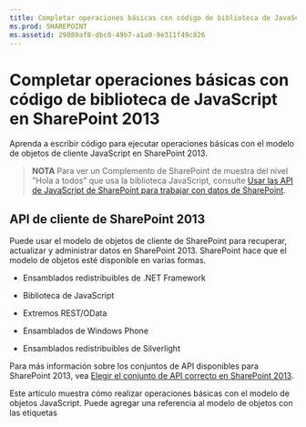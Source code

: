 ```yaml
---
title: Completar operaciones básicas con código de biblioteca de JavaScript en SharePoint 2013
ms.prod: SHAREPOINT
ms.assetid: 29089af8-dbc0-49b7-a1a0-9e311f49c826
---
```



# Completar operaciones básicas con código de biblioteca de JavaScript en SharePoint 2013
Aprenda a escribir código para ejecutar operaciones básicas con el modelo de objetos de cliente JavaScript en SharePoint 2013.
> **NOTA**
> Para ver un Complemento de SharePoint de muestra del nivel "Hola a todos" que usa la biblioteca JavaScript, consulte  [Usar las API de JavaScript de SharePoint para trabajar con datos de SharePoint](use-the-sharepoint-javascript-apis-to-work-with-sharepoint-data.md). 





## API de cliente de SharePoint 2013
<a name="ClientAPIs"> </a>

Puede usar el modelo de objetos de cliente de SharePoint para recuperar, actualizar y administrar datos en SharePoint 2013. SharePoint hace que el modelo de objetos esté disponible en varias formas.




- Ensamblados redistribuibles de .NET Framework


- Biblioteca de JavaScript


- Extremos REST/OData


- Ensamblados de Windows Phone


- Ensamblados redistribuibles de Silverlight


Para más información sobre los conjuntos de API disponibles para SharePoint 2013, vea  [Elegir el conjunto de API correcto en SharePoint 2013](http://msdn.microsoft.com/library/f36645da-77c5-47f1-a2ca-13d4b62b320d%28Office.15%29.aspx).



Este artículo muestra cómo realizar operaciones básicas con el modelo de objetos JavaScript. Puede agregar una referencia al modelo de objetos con las etiquetas <script> de HTML. Para más información sobre cómo utilizar las otras API de cliente, vea lo siguiente:




-  [Realizar operaciones básicas con código de biblioteca de cliente de SharePoint 2013](complete-basic-operations-using-sharepoint-2013-client-library-code.md)


-  [Procedimiento para realizar operaciones básicas con extremos REST de SharePoint 2013](complete-basic-operations-using-sharepoint-2013-rest-endpoints.md)


-  [Creación de aplicaciones de Windows Phone con acceso a SharePoint 2013](http://msdn.microsoft.com/library/36681335-f772-4499-8445-f94481bc18e7%28Office.15%29.aspx)


-  [Uso del modelo de objetos Silverlight](http://msdn.microsoft.com/library/cea7829d-f360-4052-8b76-91d90bcefd2a%28Office.15%29.aspx)



## Ejecutar tareas básicas en SharePoint 2013 con el modelo de objetos de cliente JavaScript
<a name="BasicOps_SPJSOMOps"> </a>

Las secciones siguientes describen las tareas que puede completar mediante programación e incluyen ejemplos de código JavaScript que demuestran las operaciones.



Al crear un complemento hospedado en la nube, puede agregar una referencia al modelo de objetos con etiquetas <script> de HTML. Recomendamos hacer referencia a la web de host porque puede que la web de complemento no exista en todos los escenarios de los complementos hospedados en la nube. Puede recuperar la dirección URL de la web de host desde el parámetro de la cadena de consulta  _SPHostUrl_ si usa el token **{StandardTokens}**. También puede usar su propio parámetro de la cadena de consulta si usa el token **{HostUrl}**. Cuando tenga la dirección URL de la web de host, use código JavaScript para crear dinámicamente la referencia al modelo de objetos.



En el ejemplo de código siguiente se ejecutan estas tareas para agregar una referencia al modelo de objetos JavaScript:




- Hace referencia a la biblioteca AJAX desde la Red de entrega de contenido (CDN) de Microsoft.


- Hace referencia a la biblioteca jQuery desde la CDN de Microsoft.


- Extrae la dirección URL de la web de host desde la cadena de la consulta.


- Sube los archivos SP.Runtime.js y SP.js con la función **getScript** en jQuery. Después de subir los archivos, el programa tiene acceso al modelo de objetos JavaScript para SharePoint.


- Sigue el flujo en la función **execOperation**.




```

<script
    src="//ajax.aspnetcdn.com/ajax/4.0/1/MicrosoftAjax.js" 
    type="text/javascript">
</script>
<script
    type="text/javascript"
    src="//ajax.aspnetcdn.com/ajax/jQuery/jquery-1.7.2.min.js">
</script>
<script type="text/javascript">
    var hostweburl;

    // Load the required SharePoint libraries.
    $(document).ready(function () {

        // Get the URI decoded URLs.
        hostweburl =
            decodeURIComponent(
                getQueryStringParameter("SPHostUrl")
        );

        // The js files are in a URL in the form:
        // web_url/_layouts/15/resource_file
        var scriptbase = hostweburl + "/_layouts/15/";

        // Load the js files and continue to
        // the execOperation function.
        $.getScript(scriptbase + "SP.Runtime.js",
            function () {
                $.getScript(scriptbase + "SP.js", execOperation);
            }
        );
    });

    // Function to execute basic operations.
    function execOperation() {

        // Continue your program flow here.

    }

    // Function to retrieve a query string value.
    // For production purposes you may want to use
    // a library to handle the query string.
    function getQueryStringParameter(paramToRetrieve) {
        var params =
            document.URL.split("?")[1].split("&amp;");
        var strParams = "";
        for (var i = 0; i < params.length; i = i + 1) {
            var singleParam = params[i].split("=");
            if (singleParam[0] == paramToRetrieve)
                return singleParam[1];
        }
    }
</script>
```

Al crear un complemento hospedado en SharePoint, puede agregar una referencia al modelo de objetos con etiquetas <script> de HTML. La web de complemento de un complemento hospedado en SharePoint le permite usar rutas de acceso relativas para hacer referencia a los archivos necesarios para usar el modelo de objetos JavaScript:



El marcado siguiente ejecuta estas tareas para agregar una referencia al modelo de objetos JavaScript:




- Hace referencia a la biblioteca AJAX desde la CDN de Microsoft.


- Hace referencia al archivo SP.Runtime.js con una dirección URL relativa a la web de complemento.


- Hace referencia al archivo SP.js con una dirección URL relativa a la web de complemento.




```

<script
    src="//ajax.aspnetcdn.com/ajax/4.0/1/MicrosoftAjax.js" 
    type="text/javascript">
</script>
<script 
    type="text/javascript" 
    src="/_layouts/15/sp.runtime.js">
</script>
<script 
    type="text/javascript" 
    src="/_layouts/15/sp.js">
</script>
<script type="text/javascript">

    // Continue your program flow here.

</script>```


## Tareas de sitio web de SharePoint
<a name="BasicOps_SPWebTasks"> </a>

Para trabajar con sitios web con JavaScript, empiece con el constructor **ClientContext(serverRelativeUrl)** y pase una dirección URL o URI para devolver un contexto de solicitud específico.




### Recuperar las propiedades de un sitio web

Use la propiedad web de la clase **ClientContext** para especificar las propiedades del objeto de sitio web que se encuentra en la dirección URL del contexto especificado. Después de cargar el objeto de sitio web con el método **load(clientObject)** y, posteriormente, llamar a **executeQueryAsync(succeededCallback, failedCallback)**, obtendrá acceso a todas las propiedades de ese sitio web. En el siguiente ejemplo se muestra el título y la descripción del sitio web especificado, aunque el resto de las propiedades devueltas de forma predeterminada se ponen a disposición después de cargar el objeto de sitio web y ejecutar la consulta.



```

function retrieveWebSite(siteUrl) {
    var clientContext = new SP.ClientContext(siteUrl);
    this.oWebsite = clientContext.get_web();

    clientContext.load(this.oWebsite);

    clientContext.executeQueryAsync(
        Function.createDelegate(this, this.onQuerySucceeded), 
        Function.createDelegate(this, this.onQueryFailed)
    );
}

function onQuerySucceeded(sender, args) {
    alert('Title: ' + this.oWebsite.get_title() + 
        ' Description: ' + this.oWebsite.get_description());
}

function onQueryFailed(sender, args) {
    alert('Request failed. ' + args.get_message() + 
        '\\n' + args.get_stackTrace());
}```


### Recuperar solo las propiedades seleccionadas de un sitio web

Para reducir la transferencia de datos innecesaria entre cliente y servidor, es posible que desee devolver solo las propiedades especificadas del objeto de sitio web, en lugar de todas sus propiedades. En este caso, use la sintaxis de la expresión lambda o consulta LINQ con el método **load(clientObject)** para especificar las propiedades que se van a devolver desde el servidor. En el siguiente ejemplo, solo se ponen a disposición el título y la fecha de creación del objeto de sitio web después de llamar a **executeQueryAsync(succeededCallback, failedCallback)**.



```

function retrieveWebSiteProperties(siteUrl) {
    var clientContext = new SP.ClientContext(siteUrl);
    this.oWebsite = clientContext.get_web();

    clientContext.load(this.oWebsite, 'Title', 'Created');

    clientContext.executeQueryAsync(
        Function.createDelegate(this, this.onQuerySucceeded), 
        Function.createDelegate(this, this.onQueryFailed)
    );
}

function onQuerySucceeded(sender, args) {
    alert('Title: ' + this.oWebsite.get_title() + 
        ' Created: ' + this.oWebsite.get_created());
}

function onQueryFailed(sender, args) {
    alert('Request failed. ' + args.get_message() + 
        '\\n' + args.get_stackTrace());
}```


> **NOTA**
> Si trata de obtener acceso a otras propiedades, el código produce una excepción porque las otras propiedades no están disponibles. 





### Escribir en las propiedades de un sitio web

Para modificar un sitio web, se deben establecer las propiedades y llamar al método **update()**, de manera similar al modo en que funciona el modelo de objetos de servidor. Sin embargo, en el modelo de objetos de cliente, debe llamar a **executeQueryAsync(succeededCallback, failedCallback)** para solicitar el procesamiento por lotes para todos los comandos que se especifiquen. En el siguiente ejemplo se cambia el título y la descripción de un sitio web especificado.



```

function updateWebSite(siteUrl) {
    var clientContext = new SP.ClientContext(siteUrl);
    this.oWebsite = clientContext.get_web();

    this.oWebsite.set_title('Updated Web Site');
    this.oWebsite.set_description('This is an updated Web site.');
    this.oWebsite.update();

    clientContext.load(this.oWebsite, 'Title', 'Description');

    clientContext.executeQueryAsync(
        Function.createDelegate(this, this.onQuerySucceeded), 
        Function.createDelegate(this, this.onQueryFailed)
    );
}

function onQuerySucceeded(sender, args) {
    alert('Title: ' + this.oWebsite.get_title() + 
        ' Description: ' + this.oWebsite.get_description());
}

function onQueryFailed(sender, args) {
    alert('Request failed. ' + args.get_message() + 
        '\\n' + args.get_stackTrace());
}```


## Tareas de lista de SharePoint
<a name="BasicOps_SPListTasks"> </a>

Trabajar con objetos de lista con JavaScript es parecido a trabajar con objetos de sitio web. Empiece por usar el constructor **ClientContext(serverRelativeUrl)** y pasar una dirección URL o URI para devolver un contexto de consulta específico. Después puede usar la propiedad **lists** de la clase **Web** para obtener la colección de listas del sitio web.




### Recuperar todas las propiedades de todas las listas de un sitio web

Para devolver todas las listas de un sitio web, cargue la colección de listas con el método **load(clientObject)** y luego llame a **executeQueryAsync(succeededCallback, failedCallback)**. En el siguiente ejemplo se muestra la dirección URL del sitio web, y la fecha y hora, en que se creó la lista.



```

function retrieveAllListProperties(siteUrl) {
    var clientContext = new SP.ClientContext(siteUrl);
    var oWebsite = clientContext.get_web();
    this.collList = oWebsite.get_lists();
    clientContext.load(collList);

    clientContext.executeQueryAsync(
        Function.createDelegate(this, this.onQuerySucceeded), 
        Function.createDelegate(this, this.onQueryFailed)
    );
}

function onQuerySucceeded() {
    var listInfo = '';
    var listEnumerator = collList.getEnumerator();

    while (listEnumerator.moveNext()) {
        var oList = listEnumerator.get_current();
        listInfo += 'Title: ' + oList.get_title() + ' Created: ' + 
            oList.get_created().toString() + '\\n';
    }
    alert(listInfo);
}

function onQueryFailed(sender, args) {
    alert('Request failed. ' + args.get_message() + 
        '\\n' + args.get_stackTrace());
}```


### Recuperar solo propiedades específicas de listas

En el ejemplo anterior se devuelven todas las propiedades de las listas de un sitio web. Para reducir la transferencia de datos innecesarios entre cliente y servidor, puede usar expresiones de consultas LINQ para especificar qué propiedades devolver. En JavaScript, se especifica **Include** como parte de la cadena de la consulta que se pasa al método **load(clientObject)** para especificar qué propiedades devolver. En el siguiente ejemplo se usa este enfoque para devolver solo el título y el identificador de cada una de las listas de la colección.



```

function retrieveSpecificListProperties(siteUrl) {
    var clientContext = new SP.ClientContext(siteUrl);
    var oWebsite = clientContext.get_web();
    this.collList = oWebsite.get_lists();

    clientContext.load(collList, 'Include(Title, Id)');
    clientContext.executeQueryAsync(
        Function.createDelegate(this, this.onQuerySucceeded), 
        Function.createDelegate(this, this.onQueryFailed)
    );
}

function onQuerySucceeded() {
    var listInfo = '';
    var listEnumerator = collList.getEnumerator();

    while (listEnumerator.moveNext()) {
        var oList = listEnumerator.get_current();
        listInfo += 'Title: ' + oList.get_title() + 
            ' ID: ' + oList.get_id().toString() + '\\n';
    }
    alert(listInfo);
}

function onQueryFailed(sender, args) {
    alert('Request failed. ' + args.get_message() + 
        '\\n' + args.get_stackTrace());
}
```


### Almacenar listas devueltas en una colección

Como se ve en el ejemplo siguiente, puede usar el método **loadQuery(clientObjectCollection, exp)** en lugar del método **load(clientObject)** para almacenar el valor devuelto en otra colección en lugar de almacenarlo en la propiedad de las listas.



```

function retrieveSpecificListPropertiesToCollection(siteUrl) {
    var clientContext = new SP.ClientContext(siteUrl);
    var oWebsite = clientContext.get_web();
    var collList = oWebsite.get_lists();

    this.listInfoCollection = clientContext.loadQuery(collList, 'Include(Title, Id)');
    clientContext.executeQueryAsync(
        Function.createDelegate(this, this.onQuerySucceeded), 
        Function.createDelegate(this, this.onQueryFailed)
    );
}

function onQuerySucceeded() {
    var listInfo = '';

    for (var i = 0; i < this.listInfoCollection.length; i++) {
        var oList = this.listInfoCollection[i];
        listInfo += 'Title: ' + oList.get_title() + 
            ' ID: ' + oList.get_id().toString();
    }
    alert(listInfo.toString());
}

function onQueryFailed(sender, args) {
    alert('Request failed. ' + args.get_message() + 
        '\\n' + args.get_stackTrace());
}```


### Aplicar filtros a la recuperación de listas

Como se muestra en el ejemplo siguiente, puede anidar instrucciones **Include** en una consulta JavaScript, para devolver metadatos de listas y campos. En el ejemplo se devuelven todos los campos de todas las listas dentro de un sitio web, y se muestra el título y el nombre interno de todos los campos cuyo nombre interno contiene la cadena "name".



```

function retrieveAllListsAllFields(siteUrl) {
    var clientContext = new SP.ClientContext(siteUrl);
    var oWebsite = clientContext.get_web();
    var collList = oWebsite.get_lists();

    this.listInfoArray = clientContext.loadQuery(collList, 
        'Include(Title,Fields.Include(Title,InternalName))');

    clientContext.executeQueryAsync(
        Function.createDelegate(this, this.onQuerySucceeded), 
        Function.createDelegate(this, this._onQueryFailed)
    );
}

function onQuerySucceeded() {
    var listInfo = '';

    for (var i = 0; i < this.listInfoArray.length; i++) {
        var oList = this.listInfoArray[i];
        var collField = oList.get_fields();
        var fieldEnumerator = collField.getEnumerator();
        
        while (fieldEnumerator.moveNext()) {
            var oField = fieldEnumerator.get_current();
            var regEx = new RegExp('name', 'ig');
        
            if (regEx.test(oField.get_internalName())) {
                listInfo += '\\nList: ' + oList.get_title() + 
                    '\\n\\tField Title: ' + oField.get_title() + 
                    '\\n\\tField Name: ' + oField.get_internalName();
            }
        }
    }
    alert(listInfo);
}

function onQueryFailed(sender, args) {
    alert('Request failed. ' + args.get_message() + 
        '\\n' + args.get_stackTrace());
}
```


## Crear, actualizar y eliminar listas
<a name="BasicOps_SPListCRUD"> </a>

La creación, la actualización y la eliminación de listas por medio del modelo de objetos de cliente funcionan de manera similar al modo en que se llevan a cabo estas tareas mediante el modelo de objetos de cliente .NET. No obstante, las operaciones de cliente no se completarán hasta que se llame a la función **executeQueryAsync(succeededCallback, failedCallback)**.




### Crear y actualizar una lista

Parar crear un objeto List con JavaScript, use el objeto **ListCreationInformation** para definir sus propiedades y luego pase este objeto a la función **add(parameters)** del objeto **ListCollection**. En el siguiente ejemplo se crea una lista de anuncios.



```

function createList(siteUrl) {
    var clientContext = new SP.ClientContext(siteUrl);
    var oWebsite = clientContext.get_web();

    var listCreationInfo = new SP.ListCreationInformation();
    listCreationInfo.set_title('My Announcements List');
    listCreationInfo.set_templateType(SP.ListTemplateType.announcements);

    this.oList = oWebsite.get_lists().add(listCreationInfo);

    clientContext.load(oList);
    clientContext.executeQueryAsync(
        Function.createDelegate(this, this.onQuerySucceeded), 
        Function.createDelegate(this, this.onQueryFailed)
    );
}

function onQuerySucceeded() {
    var result = oList.get_title() + ' created.';
    alert(result);
}

function onQueryFailed(sender, args) {
    alert('Request failed. ' + args.get_message() + 
        '\\n' + args.get_stackTrace());
}```

Si necesita actualizar la lista una vez creada, puede establecer las propiedades de la lista y llamar a la función **update()** antes de llamar a **executeQueryAsync(succeededCallback, failedCallback)**, como se muestra en las siguientes modificaciones del ejemplo anterior.





```

.
.
.
.
this.oList = oWebsite.get_lists().add(listCreationInfo);

oList.set_description('New Announcements List');
oList.update();

clientContext.load(oList);
clientContext.executeQueryAsync(
    Function.createDelegate(this, this.onQuerySucceeded), 
    Function.createDelegate(this, this.onQueryFailed)
);```


### Agregar un campo a una lista

Use **add(field)** o la función **addFieldAsXml(schemaXml, addToDefaultView, options)** del objeto **FieldCollection** para agregar un campo a la colección de campos de una lista. En el siguiente ejemplo se crea un campo y, posteriormente, se actualiza antes de llamar a **executeQueryAsync(succeededCallback, failedCallback)**.



```

function addFieldToList(siteUrl) {
    var clientContext = new SP.ClientContext(siteUrl);

    var oList = clientContext.get_web().get_lists().getByTitle('Announcements');
    this.oField = oList.get_fields().addFieldAsXml(
        '<Field DisplayName=\\'MyField\\' Type=\\'Number\\' />', 
        true, 
        SP.AddFieldOptions.defaultValue
    );

    var fieldNumber = clientContext.castTo(oField,SP.FieldNumber);
    fieldNumber.set_maximumValue(100);
    fieldNumber.set_minimumValue(35);
    fieldNumber.update();

    clientContext.load(oField);
    clientContext.executeQueryAsync(
        Function.createDelegate(this, this.onQuerySucceeded), 
        Function.createDelegate(this, this.onQueryFailed)
    );
}

function onQuerySucceeded() {
    var result = oField.get_title() + ' added.';
    alert(result);
}

function onQueryFailed(sender, args) {
    alert('Request failed. ' + args.get_message() + 
        '\\n' + args.get_stackTrace());
}```


### Eliminar una lista

Para eliminar una lista, llame a la función **deleteObject()** del objeto List, como se muestra en el siguiente ejemplo.



```

function deleteList(siteUrl) {
    var clientContext = new SP.ClientContext(siteUrl);
    var oWebsite = clientContext.get_web();
    this.listTitle = 'My Announcements List';

    this.oList = oWebsite.get_lists().getByTitle(listTitle);
    oList.deleteObject();

    clientContext.executeQueryAsync(
        Function.createDelegate(this, this.onQuerySucceeded), 
        Function.createDelegate(this, this.onQueryFailed)
    );
}

function onQuerySucceeded() {
    var result = listTitle + ' deleted.';
    alert(result);
}

function onQueryFailed(sender, args) {
    alert('Request failed. ' + args.get_message() + 
        '\\n' + args.get_stackTrace());
}```


## Crear, actualizar y eliminar carpetas
<a name="BasicOps_FolderTasks"> </a>

Puede manipular carpetas para organizar el contenido usando el modelo de objetos JavaScript. En las secciones siguientes se enseña a realizar operaciones básicas con las carpetas.




### Crear una carpeta en una biblioteca de documentos

Para crear una carpeta, debe usar un objeto **ListItemCreationInformation**, establecer el tipo de objeto subyacente en **SP.FileSystemObjectType.folder** y pasarlo como parámetro a la función **addItem(parameters)** del objeto **List**. Establezca las propiedades en el objeto de elemento de lista que este método devuelve y luego llame a la función **update()**, como se ve en el ejemplo siguiente.



```

function createFolder(resultpanel) {
    var clientContext;
    var oWebsite;
    var oList;
    var itemCreateInfo;

    clientContext = new SP.ClientContext.get_current();
    oWebsite = clientContext.get_web();
    oList = oWebsite.get_lists().getByTitle("Shared Documents");

    itemCreateInfo = new SP.ListItemCreationInformation();
    itemCreateInfo.set_underlyingObjectType(SP.FileSystemObjectType.folder);
    itemCreateInfo.set_leafName("My new folder!");
    this.oListItem = oList.addItem(itemCreateInfo);
    this.oListItem.set_item("Title", "My new folder!");
    this.oListItem.update();

    clientContext.load(this.oListItem);
    clientContext.executeQueryAsync(
        Function.createDelegate(this, successHandler),
        Function.createDelegate(this, errorHandler)
    );

    function successHandler() {
        resultpanel.innerHTML = "Go to the " +
            "<a href='../Lists/Shared Documents'>document library</a> " +
            "to see your new folder.";
    }

    function errorHandler() {
        resultpanel.innerHTML =
            "Request failed: " + arguments[1].get_message();
    }
}```


### Actualizar una carpeta en una biblioteca de documentos

Para actualizar el nombre de una carpeta, puede escribir en la propiedad **FileLeafRef** y llamar a la función **update()** para que los cambios surtan efecto cuando llame al método **executeQueryAsync**.



```

function updateFolder(resultpanel) {
    var clientContext;
    var oWebsite;
    var oList;

    clientContext = new SP.ClientContext.get_current();
    oWebsite = clientContext.get_web();
    oList = oWebsite.get_lists().getByTitle("Shared Documents");

    this.oListItem = oList.getItemById(1);
    this.oListItem.set_item("FileLeafRef", "My updated folder");
    this.oListItem.update();

    clientContext.load(this.oListItem);
    clientContext.executeQueryAsync(
        Function.createDelegate(this, successHandler),
        Function.createDelegate(this, errorHandler)
    );

    function successHandler() {
        resultpanel.innerHTML = "Go to the " +
            "<a href='../Lists/Shared Documents'>document library</a> " +
            "to see your updated folder.";
    }

    function errorHandler() {
        resultpanel.innerHTML = "Request failed: " + arguments[1].get_message();
    }
}```


### Eliminar una carpeta de una biblioteca de documentos

Para eliminar una carpeta, llame a la función **deleteObject()** en el objeto. El ejemplo siguiente usa el método **getFolderByServerRelativeUrl** para recuperar la carpeta de la biblioteca de documentos y luego elimina el elemento.



```

function deleteFolder(resultpanel) {
    var clientContext;
    var oWebsite;
    var folderUrl;

    clientContext = new SP.ClientContext.get_current();
    oWebsite = clientContext.get_web();

    clientContext.load(oWebsite);
    clientContext.executeQueryAsync(function () {
        folderUrl = oWebsite.get_serverRelativeUrl() + "/Lists/Shared Documents/Folder1";
        this.folderToDelete = oWebsite.getFolderByServerRelativeUrl(folderUrl);
        this.folderToDelete.deleteObject();

        clientContext.executeQueryAsync(
            Function.createDelegate(this, successHandler),
            Function.createDelegate(this, errorHandler)
        );
    }, errorHandler);

    function successHandler() {
        resultpanel.innerHTML = "Go to the " +
            "<a href='../Lists/Shared Documents'>document library</a> " +
            "to make sure the folder is no longer there.";
    }

    function errorHandler() {
        resultpanel.innerHTML = "Request failed: " + arguments[1].get_message();
    }
}```


## Crear, leer, actualizar y eliminar archivos
<a name="BasicOps_FileTasks"> </a>

Puede manipular archivos usando el modelo de objetos JavaScript. En las secciones siguientes se enseña a realizar operaciones básicas con los archivos.




> **NOTA**
> Solo puede trabajar con archivos de hasta 1,5 MB usando el modelo de objetos JavaScript. Para cargar archivos más grandes, use REST (transferencia de estado representacional). Para más información, vea  [](complete-basic-operations-using-sharepoint-2013-rest-endpoints.md#LargeFiles). 





### Crear un archivo en una biblioteca de documentos

Para crear un archivo, debe usar un objeto **FileCreationInformation**, definir el atributo de la dirección URL y anexar contenido como una matriz codificada base64 de bytes, como se ve en este ejemplo.



```

function createFile(resultpanel) {
    var clientContext;
    var oWebsite;
    var oList;
    var fileCreateInfo;
    var fileContent;

    clientContext = new SP.ClientContext.get_current();
    oWebsite = clientContext.get_web();
    oList = oWebsite.get_lists().getByTitle("Shared Documents");

    fileCreateInfo = new SP.FileCreationInformation();
    fileCreateInfo.set_url("my new file.txt");
    fileCreateInfo.set_content(new SP.Base64EncodedByteArray());
    fileContent = "The content of my new file";

    for (var i = 0; i < fileContent.length; i++) {
    
        fileCreateInfo.get_content().append(fileContent.charCodeAt(i));
    }

    this.newFile = oList.get_rootFolder().get_files().add(fileCreateInfo);

    clientContext.load(this.newFile);
    clientContext.executeQueryAsync(
        Function.createDelegate(this, successHandler),
        Function.createDelegate(this, errorHandler)
    );

    function successHandler() {
        resultpanel.innerHTML =
            "Go to the " +
            "<a href='../Lists/Shared Documents'>document library</a> " +
            "to see your new file.";
    }

    function errorHandler() {
        resultpanel.innerHTML = "Request failed: " + arguments[1].get_message();
    }
}```


### Leer un archivo de una biblioteca de documentos

Para leer el contenido de un archivo, debe realizar una operación **GET** en la dirección URL del archivo, como se ve en el ejemplo siguiente.



```

function readFile(resultpanel) {
    var clientContext;
    var oWebsite;
    var fileUrl;

    clientContext = new SP.ClientContext.get_current();
    oWebsite = clientContext.get_web();

    clientContext.load(oWebsite);
    clientContext.executeQueryAsync(function () {
        fileUrl = oWebsite.get_serverRelativeUrl() +
            "/Lists/Shared Documents/TextFile1.txt";
        $.ajax({
            url: fileUrl,
            type: "GET"
        })
            .done(Function.createDelegate(this, successHandler))
            .error(Function.createDelegate(this, errorHandler));
    }, errorHandler);

    function successHandler(data) {
        resultpanel.innerHTML =
            "The content of file \\"TextFile1.txt\\": " + data
    }

    function errorHandler() {
        resultpanel.innerHTML =
            "Request failed: " + arguments[2];
    }
}```


### Actualizar un archivo de una biblioteca de documentos

Para actualizar el contenido de un archivo, puede usar un objeto **FileCreationInformation** y definir el atributo de sobrescritura en true usando el método **set_overwrite()**, como se ve en este ejemplo.



```

function updateFile(resultpanel) {
    var clientContext;
    var oWebsite;
    var oList;
    var fileCreateInfo;
    var fileContent;

    clientContext = new SP.ClientContext.get_current();
    oWebsite = clientContext.get_web();
    oList = oWebsite.get_lists().getByTitle("Shared Documents");

    fileCreateInfo = new SP.FileCreationInformation();
    fileCreateInfo.set_url("TextFile1.txt");
    fileCreateInfo.set_content(new SP.Base64EncodedByteArray());
    fileCreateInfo.set_overwrite(true);
    fileContent = "The updated content of my file";

    for (var i = 0; i < fileContent.length; i++) {

        fileCreateInfo.get_content().append(fileContent.charCodeAt(i));
    }

    this.existingFile = oList.get_rootFolder().get_files().add(fileCreateInfo);

    clientContext.load(this.existingFile);
    clientContext.executeQueryAsync(
        Function.createDelegate(this, successHandler),
        Function.createDelegate(this, errorHandler)
    );

    function successHandler() {
        resultpanel.innerHTML =
            "Go to the " +
            "<a href='../Lists/Shared Documents'>document library</a> " +
            "to see the updated \\"TextFile1.txt\\" file.";
    }

    function errorHandler() {
        resultpanel.innerHTML =
            "Request failed: " + arguments[1].get_message();
    }
}```


### Eliminar un archivo de una biblioteca de documentos

Para eliminar un archivo, llame a la función **deleteObject()** en el objeto. El ejemplo siguiente usa el método **getFileByServerRelativeUrl** para recuperar el archivo de la biblioteca de documentos y luego elimina el elemento.



```

function deleteFile(resultpanel) {
    var clientContext;
    var oWebsite;
    var fileUrl;

    clientContext = new SP.ClientContext.get_current();
    oWebsite = clientContext.get_web();

    clientContext.load(oWebsite);
    clientContext.executeQueryAsync(function () {
        fileUrl = oWebsite.get_serverRelativeUrl() +
            "/Lists/Shared Documents/TextFile1.txt";
        this.fileToDelete = oWebsite.getFileByServerRelativeUrl(fileUrl);
        this.fileToDelete.deleteObject();

        clientContext.executeQueryAsync(
            Function.createDelegate(this, successHandler),
            Function.createDelegate(this, errorHandler)
        );
    }, errorHandler);

    function successHandler() {
        resultpanel.innerHTML =
            "Go to the " +
            "<a href='../Lists/Shared Documents'>document library</a> " +
            "to confirm that the \\"TextFile1.txt\\" file has been deleted.";
    }

    function errorHandler() {
        resultpanel.innerHTML = "Request failed: " + arguments[1].get_message();
    }
}```


## Tareas de elementos de lista de SharePoint
<a name="BasicOps_SPListItemTasks"> </a>

Para devolver elementos de una lista con JavaScript, use la función **getItemById(id)** para devolver un solo elemento o use la función **getItems(query)** para devolver varios elementos. Luego use la función **load(clientObject)** para alcanzar los objetos de elemento de lista que representan los elementos.




### Recuperar elementos de una lista

La función **getItems(query)** permite definir una consulta Lenguaje de marcado de aplicaciones de colaboración (CAML) que especifique qué elementos se van a devolver. Puede pasar un objeto **CamlQuery** no definido para devolver todos los elementos de la lista, o bien usar la función **set_viewXml** para definir una consulta CAML y devolver los elementos que cumplan con criterios específicos. En el siguiente ejemplo se muestran los valores de columna Identificador, Título y Cuerpo de los primeros 100 elementos de la lista Anuncios, empezando por los elementos de lista cuyo identificador de colección es mayor que 10.



```

function retrieveListItems(siteUrl) {
    var clientContext = new SP.ClientContext(siteUrl);
    var oList = clientContext.get_web().get_lists().getByTitle('Announcements');
    
    var camlQuery = new SP.CamlQuery();
    camlQuery.set_viewXml(
        '<View><Query><Where><Geq><FieldRef Name=\\'ID\\'/>' + 
        '<Value Type=\\'Number\\'>1</Value></Geq></Where></Query>' + 
        '<RowLimit>10</RowLimit></View>'
    );
    this.collListItem = oList.getItems(camlQuery);
    
    clientContext.load(collListItem);
    clientContext.executeQueryAsync(
        Function.createDelegate(this, this.onQuerySucceeded), 
        Function.createDelegate(this, this.onQueryFailed)
    ); 
}

function onQuerySucceeded(sender, args) {
    var listItemInfo = '';
    var listItemEnumerator = collListItem.getEnumerator();
    
    while (listItemEnumerator.moveNext()) {
        var oListItem = listItemEnumerator.get_current();
        listItemInfo += '\\nID: ' + oListItem.get_id() + 
            '\\nTitle: ' + oListItem.get_item('Title') + 
            '\\nBody: ' + oListItem.get_item('Body');
    }

    alert(listItemInfo.toString());
}

function onQueryFailed(sender, args) {
    alert('Request failed. ' + args.get_message() + 
        '\\n' + args.get_stackTrace());
}```


### Usar el método Include para obtener acceso a propiedades de objetos ListItem

Hay cuatro propiedades de objetos **ListItem** que no están disponibles de forma predeterminada al devolver elementos de lista: **displayName**, **effectiveBasePermissions**, **hasUniqueRoleAssignments** y **roleAssignments**. El ejemplo anterior devuelve una excepción **PropertyOrFieldNotInitializedException** si trata de obtener acceso a una de estas propiedades. Para obtener acceso a una de estas propiedades, use el método **Include** como parte de la cadena de la consulta, como se muestra en el siguiente ejemplo.




> **NOTA**
> Al usar LINQ para crear consultas respecto del modelo de objetos de cliente, se utiliza  [LINQ to Objects](http://msdn.microsoft.com/es-es/library/bb397919.aspx), no el  [proveedor LINQ to SharePoint](http://msdn.microsoft.com/es-es/library/ee535491.aspx), que solo se puede usar cuando se escribe código respecto al modelo de objetos de servidor. 




```

function retrieveListItemsInclude(siteUrl) {
    var clientContext = new SP.ClientContext(siteUrl);
    var oList = clientContext.get_web().get_lists().getByTitle('Announcements');

    var camlQuery = new SP.CamlQuery();
    camlQuery.set_viewXml('<View><RowLimit>100</RowLimit></View>');
    this.collListItem = oList.getItems(camlQuery);

    clientContext.load(
        collListItem, 
        'Include(Id, DisplayName, HasUniqueRoleAssignments)'
    );
    clientContext.executeQueryAsync(
        Function.createDelegate(this, this.onQuerySucceeded), 
        Function.createDelegate(this, this.onQueryFailed)
    );
}

function onQuerySucceeded(sender, args) {
    var listItemInfo = '';
    var listItemEnumerator = collListItem.getEnumerator();
    
    while (listItemEnumerator.moveNext()) {
        var oListItem = listItemEnumerator.get_current();
        listItemInfo += '\\nID: ' + oListItem.get_id() + 
            '\\nDisplay name: ' + oListItem.get_displayName() + 
            '\\nUnique role assignments: ' + 
            oListItem.get_hasUniqueRoleAssignments();
    }

    alert(listItemInfo.toString());
}

function onQueryFailed(sender, args) {
    alert('Request failed. ' + args.get_message() + 
        '\\n' + args.get_stackTrace());
}
```

Dado que en este ejemplo se usa **Include**, solo las propiedades especificadas estarán disponibles después de la ejecución de la consulta. Por lo tanto, recibirá una excepción **PropertyOrFieldNotInitializedException** si trata de obtener acceso a otras propiedades además de las que se especificaron. Además, recibirá este error si trata de usar propiedades como **get_contentType** o **get_parentList** para obtener acceso a las propiedades de los objetos que contienen.




### Restricciones en la recuperación de elementos

El método **loadQuery(clientObjectCollection, exp)** del modelo de objetos JavaScript de SharePoint Foundation 2010 no admite los métodos y operadores de LINQ que usa el modelo de objetos administrado.




## Crear, actualizar y eliminar elementos de lista
<a name="BasicOps_SPListItemCRUD"> </a>

La creación, actualización o eliminación de elementos de lista mediante el modelo de objetos de cliente funciona de forma similar a la realización de tareas mediante el modelo de objetos de servidor. Se crea un objeto de elemento de lista, se establecen sus propiedades y, a continuación, se actualiza el objeto. Para modificar o eliminar un objeto de elemento de lista, use la función **getById(id)** del objeto **ListItemCollection** para devolver el objeto y, a continuación, establezca las propiedades y llame a la actualización del objeto que devuelve este método o llame al propio método del objeto para eliminarlo. A diferencia del modelo de objetos de servidor, cada una de estas operaciones en el modelo de objetos de cliente debe concluir con una llamada a **to executeQueryAsync(succeededCallback, failedCallback)** para realizar los cambios en el servidor.




### Crear un elemento de lista

Para crear elementos de lista, debe crear un objeto **ListItemCreationInformation**, establecer sus propiedades y pasarlo como parámetro a la función **addItem(parameters)** del objeto **List**. Establezca las propiedades en el objeto de elemento de lista que este método devuelve y luego llame a la función **update()**, como se ve en el ejemplo siguiente.



```

function createListItem(siteUrl) {
    var clientContext = new SP.ClientContext(siteUrl);
    var oList = clientContext.get_web().get_lists().getByTitle('Announcements');
    
    var itemCreateInfo = new SP.ListItemCreationInformation();
    this.oListItem = oList.addItem(itemCreateInfo);
    oListItem.set_item('Title', 'My New Item!');
    oListItem.set_item('Body', 'Hello World!');
    oListItem.update();

    clientContext.load(oListItem);
    clientContext.executeQueryAsync(
        Function.createDelegate(this, this.onQuerySucceeded), 
        Function.createDelegate(this, this.onQueryFailed)
    );
}

function onQuerySucceeded() {
    alert('Item created: ' + oListItem.get_id());
}

function onQueryFailed(sender, args) {
    alert('Request failed. ' + args.get_message() + 
        '\\n' + args.get_stackTrace());
}```


### Actualizar un elemento de lista

Para establecer la mayoría de las propiedades del elemento de lista, se puede usar un indizador de columna para realizar una asignación y llamar a la función **update()** para que los cambios se realicen al llamar a **executeQueryAsync(succeededCallback, failedCallback)**. En el ejemplo siguiente se establece el título del tercer elemento de la lista de anuncios.



```

function updateListItem(siteUrl) {
    var clientContext = new SP.ClientContext(siteUrl);
    var oList = clientContext.get_web().get_lists().getByTitle('Announcements');

    this.oListItem = oList.getItemById(3);
    oListItem.set_item('Title', 'My Updated Title');
    oListItem.update();

    clientContext.executeQueryAsync(
        Function.createDelegate(this, this.onQuerySucceeded), 
        Function.createDelegate(this, this.onQueryFailed)
    );
}

function onQuerySucceeded() {
    alert('Item updated!');
}

function onQueryFailed(sender, args) {
    alert('Request failed. ' + args.get_message() + 
        '\\n' + args.get_stackTrace());
}```


### Eliminar un elemento de lista

Para eliminar un elemento de lista, llame a la función **deleteObject()** del objeto. En el siguiente ejemplo se usa la función **getItemById(id)** para devolver el segundo elemento de la lista y luego se elimina el elemento. SharePoint mantiene los identificadores de enteros de los elementos dentro de las colecciones aunque se hayan eliminado. Por ejemplo, el segundo elemento de una lista podría no tener el 2 como identificador. Si se llama a la función **deleteObject()** para un elemento que no existe, se devuelve la excepción **ServerException**.



```

function deleteListItem(siteUrl) {
    this.itemId = 2;
    var clientContext = new SP.ClientContext(siteUrl);
    var oList = clientContext.get_web().get_lists().getByTitle('Announcements');
    this.oListItem = oList.getItemById(itemId);
    oListItem.deleteObject();

    clientContext.executeQueryAsync(
        Function.createDelegate(this, this.onQuerySucceeded), 
        Function.createDelegate(this, this.onQueryFailed)
    );
}

function onQuerySucceeded() {
    alert('Item deleted: ' + itemId);
}

function onQueryFailed(sender, args) {
    alert('Request failed. ' + args.get_message() + 
        '\\n' + args.get_stackTrace());
}```

Por ejemplo, si desea recuperar el nuevo recuento de elementos que resulta de una operación de eliminación, incluya una llamada al método update() para actualizar la lista. Además, debe cargar el objeto de lista en sí o la propiedad **itemCount** en el objeto de lista antes de ejecutar la consulta. Si desea recuperar un recuento de inicio y finalización de los elementos de lista, debe ejecutar dos consultas y devolver el recuento de elemento dos veces, tal como se muestra en la modificación siguiente del ejemplo anterior.





```

function deleteListItemDisplayCount(siteUrl) {
    this.clientContext = new SP.ClientContext(siteUrl);
    this.oList = clientContext.get_web().get_lists().getByTitle('Announcements');
    clientContext.load(oList);

    clientContext.executeQueryAsync(
        Function.createDelegate(this, this.deleteItem), 
        Function.createDelegate(this, this.onQueryFailed)
    );
}

function deleteItem() {
    this.itemId = 58;
    this.startCount = oList.get_itemCount();
    this.oListItem = oList.getItemById(itemId);
    oListItem.deleteObject();

    oList.update();
    clientContext.load(oList);
    
    clientContext.executeQueryAsync(
        Function.createDelegate(this, this.displayCount), 
        Function.createDelegate(this, this.onQueryFailed)
    );
}

function displayCount() {
    var endCount = oList.get_itemCount();
    var listItemInfo = 'Item deleted: ' + itemId + 
        '\\nStart Count: ' +  startCount + 
        ' End Count: ' + endCount;
    
    alert(listItemInfo)
}

function onQueryFailed(sender, args) {
    alert('Request failed. ' + args.get_message() + 
        '\\n' + args.get_stackTrace());
}```


## Acceder a objetos en la web de host
<a name="BasicOps_AccessHostweb"> </a>

Al desarrollar el complemento, puede ser necesario acceder a la web de host para interactuar con sus elementos. Use el objeto **AppContextSite** para hacer referencia a la web de host o a otros sitios de SharePoint, como se ve en el ejemplo siguiente. Puede consultar el ejemplo de código completo en [Obtener el título de la web de host usando la biblioteca entre dominios (JSOM)](http://code.msdn.microsoft.com/office/SharePoint-2013-Get-the-563f2a3d).



```

function execCrossDomainRequest(appweburl, hostweburl) {
    // context: The ClientContext object provides access to
    //      the web and lists objects.
    // factory: Initialize the factory object with the
    //      add-in web URL.
    var context;
    var factory;
    var appContextSite;

    context = new SP.ClientContext(appweburl);
    factory = new SP.ProxyWebRequestExecutorFactory(appweburl);
    context.set_webRequestExecutorFactory(factory);
    appContextSite = new SP.AppContextSite(context, hostweburl);

    this.web = appContextSite.get_web();
    context.load(this.web);

    // Execute the query with all the previous 
    //  options and parameters.
    context.executeQueryAsync(
        Function.createDelegate(this, successHandler), 
        Function.createDelegate(this, errorHandler)
    );

    // Function to handle the success event.
    // Prints the host web's title to the page.
    function successHandler() {
        alert(this.web.get_title());
    }

    // Function to handle the error event.
    // Prints the error message to the page.
    function errorHandler(data, errorCode, errorMessage) {
        alert("Could not complete cross-domain call: " + errorMessage);
    }
}```

En el ejemplo anterior se usó la biblioteca entre dominios de SharePoint 2013 para acceder a la web de host. Para más información, vea  [Cómo obtener acceso a los datos de SharePoint 2013 desde aplicaciones con la biblioteca entre dominios](access-sharepoint-2013-data-from-add-ins-using-the-cross-domain-library.md).




## Recursos adicionales
<a name="BasicOps_AddRes"> </a>


-  [Realizar operaciones básicas con código de biblioteca de cliente de SharePoint 2013](complete-basic-operations-using-sharepoint-2013-client-library-code.md)


-  [Procedimiento para realizar operaciones básicas con extremos REST de SharePoint 2013](complete-basic-operations-using-sharepoint-2013-rest-endpoints.md)


-  [Desarrollar complementos para SharePoint](develop-sharepoint-add-ins.md)


-  [Acceso a datos seguro y modelos de objetos de cliente para complementos de SharePoint](secure-data-access-and-client-object-models-for-sharepoint-add-ins.md)


-  [Trabajar con datos externos en SharePoint 2013](work-with-external-data-in-sharepoint-2013.md)




